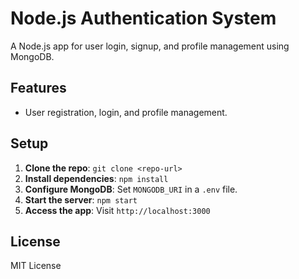 # Node.js Authentication System

A Node.js app for user login, signup, and profile management using MongoDB.

## Features
- User registration, login, and profile management.

## Setup
1. **Clone the repo**: `git clone <repo-url>`
2. **Install dependencies**: `npm install`
3. **Configure MongoDB**: Set `MONGODB_URI` in a `.env` file.
4. **Start the server**: `npm start`
5. **Access the app**: Visit `http://localhost:3000`

## License
MIT License
